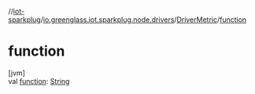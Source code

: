//[iot-sparkplug](../../../index.md)/[io.greenglass.iot.sparkplug.node.drivers](../index.md)/[DriverMetric](index.md)/[function](function.md)

# function

[jvm]\
val [function](function.md): [String](https://kotlinlang.org/api/latest/jvm/stdlib/kotlin/-string/index.html)
